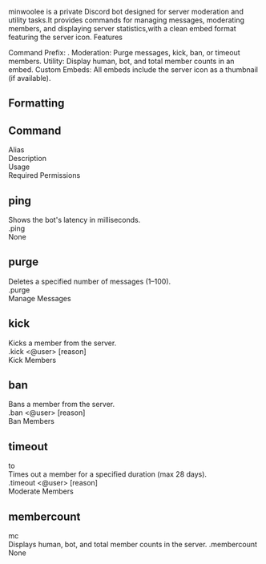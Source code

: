 minwoolee is a private Discord bot designed for server moderation and utility tasks.It provides commands for managing messages, moderating members, and displaying server statistics,with a clean embed format featuring the server icon.
Features

Command Prefix: .
Moderation: Purge messages, kick, ban, or timeout members.
Utility: Display human, bot, and total member counts in an embed.
Custom Embeds: All embeds include the server icon as a thumbnail (if available).

Formatting
-

Command
-
Alias  
Description  
Usage  
Required Permissions  



ping
-
Shows the bot's latency in milliseconds.  
.ping  
None


purge
-
Deletes a specified number of messages (1–100).  
.purge <amount>  
Manage Messages  


kick
-
Kicks a member from the server.  
.kick <@user> [reason]  
Kick Members  


ban
-
Bans a member from the server.  
.ban <@user> [reason]  
Ban Members  


timeout
-
to  
Times out a member for a specified duration (max 28 days).  
.timeout <@user> <minutes> [reason]  
Moderate Members  


membercount
-
mc  
Displays human, bot, and total member counts in the server.
.membercount  
None
